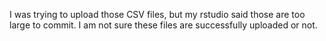 I was trying to upload those CSV files, but my rstudio said those are too large to commit.
I am not sure these files are successfully uploaded or not.
